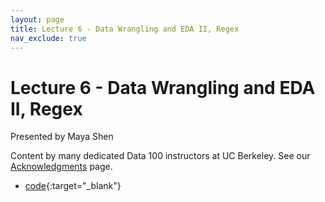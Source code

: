 ```yaml
---
layout: page
title: Lecture 6 - Data Wrangling and EDA II, Regex
nav_exclude: true
---
```


# Lecture 6 - Data Wrangling and EDA II, Regex

Presented by Maya Shen

Content by many dedicated Data 100 instructors at UC Berkeley. See our [Acknowledgments](../../acks) page.

- [code](https://data100.datahub.berkeley.edu/hub/user-redirect/git-pull?repo=https%3A%2F%2Fgithub.com%2FDS-100%2Fsu24-materials&urlpath=lab%2Ftree%2Fsu24-materials%2Flecture%2Flec06%2Flec06-su24.ipynb&branch=main){:target="_blank"}